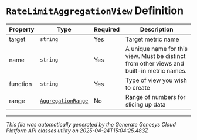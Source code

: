 # `RateLimitAggregationView` Definition

| Property | Type | Required | Description |
|----------|------|----------|-------------|
| target | `string` | Yes | Target metric name |
| name | `string` | Yes | A unique name for this view. Must be distinct from other views and built-in metric names. |
| function | `string` | Yes | Type of view you wish to create |
| range | [`AggregationRange`](aggregationrange-definition.md) | No | Range of numbers for slicing up data |

---

*This file was automatically generated by the Generate Genesys Cloud Platform API classes utility on 2025-04-24T15:04:25.483Z*
